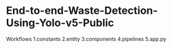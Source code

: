 # End-to-end-Waste-Detection-Using-Yolo-v5-Public


Workflows
1.constants
2.entity
3.components
4.pipelines
5.app.py